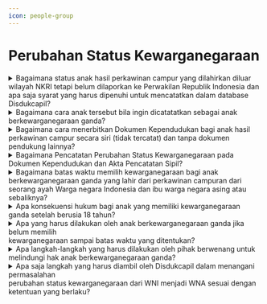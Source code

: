 ```yaml
---
icon: people-group
---
```


# Perubahan Status Kewarganegaraan

<details>

<summary>Bagaimana status anak hasil perkawinan campur yang dilahirkan diluar wilayah NKRI tetapi belum dilaporkan ke Perwakilan Republik Indonesia dan apa saja syarat yang harus dipenuhi untuk mencatatkan dalam database Disdukcapil?</summary>

Berdasarkan Pasal 97 ayat (3) dan ayat (4), diatur bahwa apabila kelahiran anak tersebut belum dilaporkan kepada Perwakilan Republik Indonesia, maka Disdukcapil dapat menerbitkan surat keterangan pelaporan, dengan persyaratan berupa bukti pencatatan&#x20;Peristiwa Penting yang diterjemahkan oleh penerjemah tersumpah bila menggunakan bahasa asing atau surat pernyataan tanggung jawab mutlak. \
\
**Sumber rujukan:**

* Pasal 97 ayat (3) dan ayat (4) Peraturan Menteri Dalam Negeri Nomor 108 Tahun 2019 tentang Peraturan Pelaksanaan Peraturan Presiden Nomor 96 Tahun 2018 Tentang Persyaratan dan Tata Cara Pendaftaran Penduduk dan Pencatatan Sipil. ([link](https://peraturan.go.id/id/permendagri-no-108-tahun-2019))
* Surat Dirjen Dukcapil No. 400.8.2.12/2902/Dukcapil tanggal 17 Februari 2023 kpd Kadis Dukcapil Trenggalek

{% hint style="success" %}
Dibuat:  23 Juni 2025 10:00 WIB | Perubahan terakhir: 23 Juni 2025 10:00 WIB
{% endhint %}

</details>



<details>

<summary>Bagaimana cara anak tersebut bila ingin dicatatatkan sebagai anak berkewarganegaraan ganda?</summary>

Untuk dicatatkan sebagai Anak Berkewarganegaraan Ganda sesuai Pasal 55 ayat (2)&#x20;Perpres Nomor 96 Tahun 2018 harus memiliki sertifikat bukti pendaftaran anak berkewarganegaraan ganda dari kantor imigrasi atau Perwakilan Republik Indonesia dan&#x20;dibuatkan catatan pinggir pada akta kelahiran berstatus WNI dan WNA oleh Disdukcapil Kabupaten/Kota atau Perwakilan Republik Indonesia.\
\
**Sumber rujukan:**

* Pasal 55 ayat (2) Peraturan Presiden Nomor 96 Tahun 2018 tentang Persyaratan dan Tata Cara Pendaftaran Penduduk dan Pencatatan Sipil. ([link](https://peraturan.go.id/id/perpres-no-96-tahun-2018))
* Surat Dirjen Dukcapil No. 400.8.2.12/2902/Dukcapil tanggal 17 Februari 2023 kpd Kadis Dukcapil Trenggalek.

{% hint style="success" %}
Dibuat:  23 Juni 2025 10:00 WIB | Perubahan terakhir: 23 Juni 2025 10:00 WIB
{% endhint %}

</details>



<details>

<summary>Bagaimana cara menerbitkan Dokumen Kependudukan bagi anak hasil perkawinan campur secara siri (tidak tercatat) dan tanpa dokumen pendukung lainnya?</summary>

Berdasarkan Pasal 4 huruf h Undang-Undang Nomor 12 Tahun 2006 diatur bahwa, Warga Negara Indonesia salah satunya adalah anak yang lahir diluar perkawinan yang sah dari seorang ibu warga negara asing yang diakui oleh seorang ayah WNI sebagai anaknya dan pengakuan itu sebelum anak tersebut berumur 18 (delapan belas) tahun atau belum kawin.

Sehubungan dengan hal tersebut, perlu dilakukan pengakuan anak oleh ayah kandungnya melalui Pengadilan, sehingga atas dasar pengakuan anak tersebut, dapat dicatatkan dalam dokumen kependudukan sebagai anak berkewarganegaraan ganda (WNI) dan setelah berusia 18 (delapan belas) tahun atau sudah kawin anak tersebut harus menyatakan memilih salah satu kewarganegaraannya, sesuai dengan Pasal 6 Undang-Undang Nomor 12 Tahun 2006.\
\
**Sumber rujukan:**

* Pasal 4 huruf h dan Pasal 6 Undang-Undang Nomor 12 Tahun 2006 Tentang Kewarganegaraan Republik Indonesia. ([link](https://peraturan.go.id/id/uu-no-12-tahun-2006))
* Surat Dirjen Dukcapil No 400.8.2.11/3090/Dukcapil tanggal 21-02-2023 kpd Kadis Dukcapil Kab. Banyuwangi.

{% hint style="success" %}
Dibuat:  23 Juni 2025 10:00 WIB | Perubahan terakhir: 23 Juni 2025 10:00 WIB
{% endhint %}

</details>



<details>

<summary>Bagaimana Pencatatan Perubahan Status Kewarganegaraan pada Dokumen Kependudukan dan Akta Pencatatan Sipil?</summary>

Berdasarkan ketentuan Pasal 54 ayat (1), (2), (3) dan (4) Undang-Undang Nomor 23 Tahun 2006 tentang Administrasi Kependudukan, intinya diatur bahwa setiap Perubahan status kewarganegaraan dari WNI menjadi WNA yang telah mendapat persetujuan dari negara&#x20;setempat wajib dilaporkan oleh penduduk yang bersangkutan kepada Perwakilan Republik Indonesia untuk dibuatkan Surat Keterangan Pelepasan Kewarganegaraan dan surat tersebut oleh Perwakilan Republik Indonesia diteruskan kepada menteri yang berwenang menurut peraturan perundang-undangan untuk diterbitkan SK Pelepasan Kewarganegaraannya&#x20;dan disampaikan kepada Instansi Pelaksana yang menerbitkan Akta Pencatatan Sipil yang bersangkutan.&#x20;

Dalam aplikasi SIAK, perubahan Status Kewarganegaraan syarat utama yang harus diisi adalah Nomor SK Pelepasan Kewarganegaraan yang dikeluarkan oleh menteri yang berwenang menurut peraturan perundang-undangan dalam hal ini menteri Hukum dan HAM.&#x20;Sehingga dalam setiap perubahan status kewarganegaraan WNI menjadi WNA harus memiliki SK Pelepasan kewarganegaraan untuk merubah status kewarganegaraan seseorang dalam aplikasi SIAK dan dibuatkan catatan pinggir pada kutipan akta dan register akta pencatatan sipil.

**Sumber rujukan:**

* Pasal 54 ayat (1), (2), (3) dan (4) Undang-Undang Nomor 23 Tahun 2006 tentang Administrasi Kependudukan. ([link](https://peraturan.go.id/id/uu-no-23-tahun-2006))
* Surat Dirjen Dukcapil No 400.8.2.2.4/16770/Dukcapil tanggal 22 November 2023 kpd Kadis Dukcapil Kota Medan.

{% hint style="success" %}
Dibuat:  23 Juni 2025 10:00 WIB | Perubahan terakhir: 23 Juni 2025 10:00 WIB
{% endhint %}

</details>



<details>

<summary>Bagaimana batas waktu memilih kewarganegaraan bagi anak berkewarganegaraan ganda yang lahir dari perkawinan campuran dari seorang ayah Warga negara Indonesia dan ibu warga negara asing atau sebaliknya?</summary>

Dasar hukum yang mengatur mengenai anak berkewarganegaraan ganda di Indonesia adalah&#x20;Undang-Undang Nomor 12 Tahun 2006 tentang Kewarganegaraan Republik Indonesia, khususnya Pasal 4 huruf c, d, h, dan l, Pasal 5, dan Pasal 6. Selain itu, terdapat ketentuan dalam Peraturan Pemerintah Nomor 21 Tahun 2022 tentang Perubahan Atas Peraturan&#x20;Pemerintah Nomor 2 Tahun 2007 mengenai Tata Cara Memperoleh, Kehilangan, Pembatalan, dan Memperoleh Kembali Kewarganegaraan Republik Indonesia, yang intinya:

a. Anak yang lahir dari perkawinan Anak yang lahir dari perkawinan yang sah dari seorang ayah Warga negara Indonesia dan ibu warga negara asing atau sebaliknya, anak yang lahir diluar perkawinan yang sah dari seorang ibu warga negara asing yang diakui oleh seorang ayah Warga Negara Indonesia sebagai anaknya dan pengakuan itu dilakukan sebelum anak&#x20;tersebut 18 (delapan belas) tahun atau belum kawin serta anak yang dilahirkan di luar wilayah negara Republik Indonesia dari seorang ayah dan ibu Warga Negara Indonesia yang karena ketentuan dari negara tempat anak tersebut dilahirkan memberikan kewarganegaraan kepada anak yang bersangkutan, adalah Warga Negara Indonesia;

b. Anak Warga Negara Indonesia yang lahir di luar perkawinan yang sah, belum berusia 18 (delapan belas) tahun dan belum kawin diakui secara sah oleh ayahnya yang berkewarganegaraan asing tetap diakui sebagai Warga Negara Indonesia;

c. Anak Warga Negara Indonesia yang belum berusia 5 (lima) tahun diangkat secara sah sebagai anak oleh warga negara asing berdasarkan penetapan pengadilan tetap diakui sebagai Warga Negara Indonesia. \
\
**Sumber rujukan:**

* Undang-Undang Nomor 12 Tahun 2006 tentang Kewarganegaraan Republik Indonesia
* Peraturan Pemerintah Nomor 21 Tahun 2022 tentang Perubahan Atas Peraturan Pemerintah Nomor 2 Tahun 2007 mengenai Tata Cara Memperoleh, Kehilangan,  &#x20;Pembatalan, dan Memperoleh Kembali Kewarganegaraan Republik Indonesia
* Surat Dirjen Dukcapil No. 400.8.2.13/4858/Dukcapil tgl 24 April 2024 kepada Kepala Dinas/Unit Kerja yang Membidangi Kependudukan dan Pencatatan Sipil Provinsi dan Kepala Disdukcapil Kabupaten/Kota Seluruh Indonesia tentang Batas Waktu Memilih  &#x20;Kewarganegaraan Bagi Anak Berkewarganegaraan Ganda.

{% hint style="success" %}
Dibuat:  23 Juni 2025 10:00 WIB | Perubahan terakhir: 23 Juni 2025 10:00 WIB
{% endhint %}

</details>



<details>

<summary>Apa konsekuensi hukum bagi anak yang memiliki kewarganegaraan ganda setelah berusia 18 tahun?</summary>

Anak yang memiliki kewarganegaraan ganda harus menyatakan memilih salah satu kewarganegaraan setelah berusia 18 tahun atau setelah menikah. Pernyataan untuk memilih kewarganwgraaan dibuat secara tertulis dan disampaikan kepada pejabat yang menangani kewarganegaraan di Kementerian Hukum dan HAM dalam waktu paling lambat 3 tahun setelah anak berusia 18 tahun (usia 21 tahun) atau setelah menikah. Apabila anak tersebut tidak memilih sampai batas waktu yang ditentukan, maka status kewarganegaraannya sebagai warga negara Indonesia akan hilang. \
\
**Sumber rujukan:**

* Undang-Undang Nomor 12 Tahun 2006 tentang Kewarganegaraan Republik Indonesia
* Surat Dirjen Dukcapil No. 400.8.2.13/4858/Dukcapil tgl 24 April 2024 kepada Kepala Dinas/Unit Kerja yang Membidangi Kependudukan dan Pencatatan Sipil Provinsi dan Kepala Disdukcapil Kabupaten/Kota Seluruh Indonesia tentang Batas Waktu Memilih  &#x20;Kewarganegaraan Bagi Anak Berkewarganegaraan Ganda.

{% hint style="success" %}
Dibuat:  23 Juni 2025 10:00 WIB | Perubahan terakhir: 23 Juni 2025 10:00 WIB
{% endhint %}

</details>



<details>

<summary>Apa yang harus dilakukan oleh anak berkewarganegaraan ganda jika belum memilih<br>kewarganegaraan sampai batas waktu yang ditentukan?</summary>

Merujuk ketentuan Pasal 3A dan Pasal 67A Peraturan Pemerintah Nomor 21 Tahun 2022 tentang Perubahan Atas Peraturan Pemerintah Nomor 2 Tahun 2007 tentang Tata Cara Memperoleh, Kehilangan, Pembatalan, dan Memperoleh Kembali Kewarganegaraan Republik Indonesia, yang intinya diatur bahwa bagi anak berkewarganegaraan ganda belum memilih kewarganegaraan sampai batas waktu yang ditentukan sebagaimana dimaksud pada angka 2 dan 3 tersebut di atas, yang belum mendaftar atau sudah mendaftar tetapi belum memilih&#x20;kewarganegaraan, dapat mengajukan permohonan pewarganegaraan kepada Presiden melalui Menteri Hukum dan HAM. \
\
**Sumber rujukan:**

* Peraturan Pemerintah Nomor 21 Tahun 2022 tentang Perubahan Atas Peraturan Pemerintah Nomor 2 Tahun 2007 mengenai Tata Cara Memperoleh, Kehilangan, Pembatalan, dan Memperoleh Kembali Kewarganegaraan Republik Indonesia
* Surat Dirjen Dukcapil No. 400.8.2.13/4858/Dukcapil tgl 24 April 2024 kepada Kepala Dinas/Unit Kerja yang Membidangi Kependudukan dan Pencatatan Sipil Provinsi dan Kepala Disdukcapil Kabupaten/Kota Seluruh Indonesia tentang Batas Waktu Memilih  &#x20;Kewarganegaraan Bagi Anak Berkewarganegaraan Ganda.

{% hint style="success" %}
Dibuat:  23 Juni 2025 10:00 WIB | Perubahan terakhir: 23 Juni 2025 10:00 WIB
{% endhint %}

</details>



<details>

<summary>Apa langkah-langkah yang harus dilakukan oleh pihak berwenang untuk melindungi hak anak berkewarganegaraan ganda?</summary>

Pihak berwenang harus melakukan langkah-langkah berikut:\
a. Melakukan pendataan terhadap anak berkewarganegaraan ganda di wilayahnya.

b. Melakukan sosialisasi dan advokasi kepada penduduk, terutama kepada anak berkewarganegaraan ganda, mengenai ketentuan untuk memilih kewarganegaraan setelah berusia 18 tahun atau menikah.

c. Melakukan koordinasi dengan Kantor Wilayah Kementerian Hukum dan HAM setempat terhadap penduduk/anak berkewarganegaraan ganda tersebut. \
\
**Sumber rujukan:**\
Surat Dirjen Dukcapil No. 400.8.2.13/4858/Dukcapil tgl 24 April 2024 kepada Kepala Dinas/Unit Kerja yang Membidangi Kependudukan dan Pencatatan Sipil Provinsi dan Kepala Disdukcapil Kabupaten/Kota Seluruh Indonesia tentang Batas Waktu Memilih Kewarganegaraan Bagi Anak Berkewarganegaraan Ganda.

{% hint style="success" %}
Dibuat:  23 Juni 2025 10:00 WIB | Perubahan terakhir: 23 Juni 2025 10:00 WIB
{% endhint %}

</details>



<details>

<summary>Apa saja langkah yang harus diambil oleh Disdukcapil dalam menangani permasalahan<br>perubahan status kewarganegaraan dari WNI menjadi WNA sesuai dengan ketentuan yang berlaku?</summary>

Berdasarkan Pasal 57 Peraturan Presiden 96 Tahun 2018 dan Pasal 84 Peraturan Menteri Dalam Negeri Nomor 108 Tahun 2019, pastikan bahwa pemohon telah memenuhi persyaratan yang ditentukan.\
Persyaratan tersebut meliputi:\
a. Petikan Keputusan Menteri yang menyelenggarakan urusan pemerintahan di bidang hukum tentang Peraturan Presiden perubahan status kewarganegaraan atau surat keterangan pelepasan kewarganegaraan Indonesia dari Perwakilan Republik Indonesia.\
b. Kutipan akta pencatatan sipil.\
c. Dokumen Perjalanan Republik Indonesia.

Agar berkoordinasi dengan Kanwil Kementerian Hukum dan HAM setempat, untuk memastikan apakah perubahan status kewarganegaraan yang bersangkutan telah mempunyai persyaratan sebagaimana dimaksud di atas. Apabila yang bersangkutan telah mempunyai persyaratan tersebut, maka Dinas Dukcapil Kota Medan dapat merubah statusnya menjadi bukan penduduk dan WNA serta membuatkan catatan pinggir pada register dan kutipan akta pencatatan sipil yang dimiliki. Tetapi apabila yang bersangkutan belum mempunyai persyaratan dimaksud, maka diminta kepada Saudara agar segera mengusulkan penonaktifan NIK nya kepada Ditjen Kependudukan dan Pencatatan Sipil. \
\
**Sumber rujukan:**

* Peraturan Presiden Nomor 96 Tahun 2018;
* Peraturan Menteri Dalam Negeri Nomor 108 Tahun 2019;
* Surat Dirjen Dukcapil No. 400.8.2.4/3728/Dukcapil tgl 21 Maret 2024 kepada Kepala Disdukcapil Kota Medan tentang Petunjuk Pencatatan Perubahan Status Kewarganegaraan.

{% hint style="success" %}
Dibuat:  23 Juni 2025 10:00 WIB | Perubahan terakhir: 23 Juni 2025 10:00 WIB
{% endhint %}

</details>
